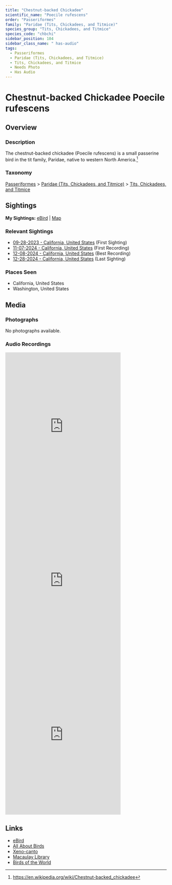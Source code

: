 ```yaml
---
title: "Chestnut-backed Chickadee"
scientific_name: "Poecile rufescens"
order: "Passeriformes"
family: "Paridae (Tits, Chickadees, and Titmice)"
species_group: "Tits, Chickadees, and Titmice"
species_code: "chbchi"
sidebar_position: 104
sidebar_class_name: " has-audio"
tags: 
  - Passeriformes
  - Paridae (Tits, Chickadees, and Titmice)
  - Tits, Chickadees, and Titmice
  - Needs Photo
  - Has Audio
---
```


# Chestnut-backed Chickadee <span className='sci_name'>Poecile rufescens</span>

## Overview

### Description
The chestnut-backed chickadee (Poecile rufescens) is a small passerine bird in the tit family, Paridae, native to western North America.[^1]

[^1]: https://en.wikipedia.org/wiki/Chestnut-backed_chickadee

### Taxonomy
[Passeriformes](/tags/passeriformes) > [Paridae (Tits, Chickadees, and Titmice)](/tags/paridae-tits-chickadees-and-titmice) > [Tits, Chickadees, and Titmice](/tags/tits-chickadees-and-titmice)


## Sightings

**My Sightings:** [eBird](https://ebird.org/lifelist?r=world&time=life&spp=chbchi) | [Map](/map?species_code=chbchi)

### Relevant Sightings

* [09-28-2023 - California, United States](https://ebird.org/checklist/S150966767) (First Sighting)
* [11-07-2024 - California, United States](https://ebird.org/checklist/S203225147) (First Recording)
* [12-08-2024 - California, United States](https://ebird.org/checklist/S204849205) (Best Recording)
* [12-28-2024 - California, United States](https://ebird.org/checklist/S206912314) (Last Sighting)

### Places Seen

* California, United States
* Washington, United States



## Media
### Photographs
No photographs available.

### Audio Recordings
<iframe src="https://macaulaylibrary.org/asset/626559383/embed" width="360" height="480" frameborder="0" allowfullscreen></iframe>
<iframe src="https://macaulaylibrary.org/asset/627219358/embed" width="360" height="480" frameborder="0" allowfullscreen></iframe>
<iframe src="https://macaulaylibrary.org/asset/627274874/embed" width="360" height="480" frameborder="0" allowfullscreen></iframe>

## Links
* [eBird](https://ebird.org/species/chbchi) 
* [All About Birds](https://www.allaboutbirds.org/guide/chbchi) 
* [Xeno-canto](https://www.xeno-canto.org/species/poecile-rufescens) 
* [Macaulay Library](https://search.macaulaylibrary.org/catalog?taxonCode=chbchi&sort=rating_rank_desc)
* [Birds of the World](https://birdsoftheworld.org/bow/species/chbchi)
